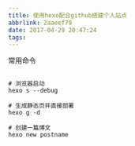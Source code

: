 ```yaml
---
title: 使用hexo配合github搭建个人站点
abbrlink: 2aaeef79
date: 2017-04-29 20:47:24
tags:
---
```



常用命令
```

# 浏览器启动
hexo s --debug

# 生成静态页并直接部署
hexo g -d

# 创建一篇博文
hexo new postname

```